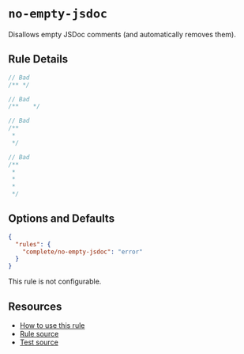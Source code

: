 # `no-empty-jsdoc`

Disallows empty JSDoc comments (and automatically removes them).

## Rule Details

```ts
// Bad
/** */
```

```ts
// Bad
/**    */
```

```ts
// Bad
/**
 *
 */
```

```ts
// Bad
/**
 *
 *
 *
 */
```

## Options and Defaults

```json
{
  "rules": {
    "complete/no-empty-jsdoc": "error"
  }
}
```

This rule is not configurable.

## Resources

- [How to use this rule](../..)
- [Rule source](https://github.com/complete-ts/complete/blob/main/packages/eslint-plugin-complete/src/rules/no-empty-jsdoc.ts)
- [Test source](https://github.com/complete-ts/complete/blob/main/packages/eslint-plugin-complete/tests/rules/no-empty-jsdoc.test.ts)
